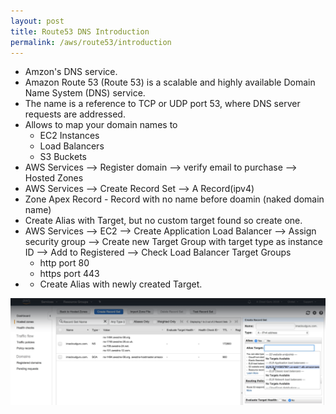 ```yaml
---
layout: post
title: Route53 DNS Introduction
permalink: /aws/route53/introduction
---
```



* Amzon's DNS service.
* Amazon Route 53 (Route 53) is a scalable and highly available Domain Name System (DNS) service.
* The name is a reference to TCP or UDP port 53, where DNS server requests are addressed.
* Allows to map your domain names to
    - EC2 Instances
    - Load Balancers
    - S3 Buckets
* AWS Services --> Register domain --> verify email to purchase --> Hosted Zones
* AWS Services --> Create Record Set --> A Record(ipv4)
* Zone Apex Record - Record with no name before doamin (naked domain name)
* Create Alias with Target, but no custom target found so create one.
* AWS Services --> EC2 --> Create Application Load Balancer --> Assign security group --> Create new Target Group with target type as instance ID --> Add to Registered --> Check Load Balancer Target Groups
    - http port 80
    - https port 443
* * Create Alias with newly created Target.

![route53-record](https://github.com/arpit04tripathi/files-cdn/raw/cdn/aws/ec2/route53-record.png)